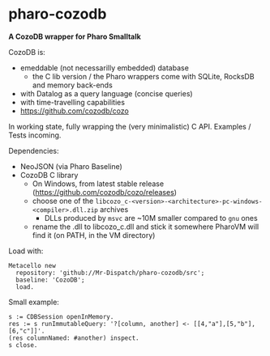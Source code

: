 # pharo-cozodb
**A CozoDB wrapper for Pharo Smalltalk**

CozoDB is:
- emeddable (not necessarilly embedded) database
  - the C lib version / the Pharo wrappers come with SQLite, RocksDB and memory back-ends
- with Datalog as a query language (concise queries)
- with time-travelling capabilities
- https://github.com/cozodb/cozo

In working state, fully wrapping the (very minimalistic) C API. Examples / Tests incoming.

Dependencies:
- NeoJSON (via Pharo Baseline)
- CozoDB C library
  - On Windows, from latest stable release (https://github.com/cozodb/cozo/releases)
  - choose one of the `libcozo_c-<version>-<architecture>-pc-windows-<compiler>.dll.zip` archives
    - DLLs produced by `msvc` are ~10M smaller compared to `gnu` ones
  - rename the .dll to libcozo_c.dll and stick it somewhere PharoVM will find it (on PATH, in the VM directory)

Load with:

```Smalltalk
Metacello new
  repository: 'github://Mr-Dispatch/pharo-cozodb/src';
  baseline: 'CozoDB';
  load.
```

Small example:
```Smalltalk
s := CDBSession openInMemory.
res := s runImmutableQuery: '?[column, another] <- [[4,"a"],[5,"b"],[6,"c"]]'.
(res columnNamed: #another) inspect.
s close.
```
